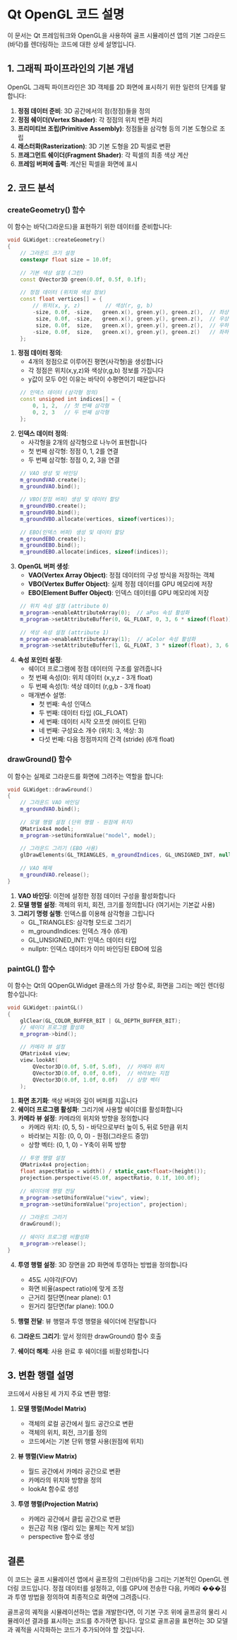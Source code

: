 # Qt OpenGL 코드 설명

이 문서는 Qt 프레임워크와 OpenGL을 사용하여 골프 시뮬레이션 앱의 기본 그라운드(바닥)를 렌더링하는 코드에 대한 상세 설명입니다.

## 1. 그래픽 파이프라인의 기본 개념

OpenGL 그래픽 파이프라인은 3D 객체를 2D 화면에 표시하기 위한 일련의 단계를 말합니다:

1. **정점 데이터 준비**: 3D 공간에서의 점(정점)들을 정의
2. **정점 쉐이더(Vertex Shader)**: 각 정점의 위치 변환 처리
3. **프리미티브 조립(Primitive Assembly)**: 정점들을 삼각형 등의 기본 도형으로 조립
4. **래스터화(Rasterization)**: 3D 기본 도형을 2D 픽셀로 변환
5. **프래그먼트 쉐이더(Fragment Shader)**: 각 픽셀의 최종 색상 계산
6. **프레임 버퍼에 출력**: 계산된 픽셀을 화면에 표시

## 2. 코드 분석

### createGeometry() 함수

이 함수는 바닥(그라운드)을 표현하기 위한 데이터를 준비합니다:

```cpp
void GLWidget::createGeometry()
{
    // 그라운드 크기 설정
    constexpr float size = 10.0f;
    
    // 기본 색상 설정 (그린)
    const QVector3D green(0.0f, 0.5f, 0.1f);
    
    // 정점 데이터 (위치와 색상 정보)
    const float vertices[] = {
        // 위치(x, y, z)        // 색상(r, g, b)
        -size, 0.0f, -size,   green.x(), green.y(), green.z(),  // 좌상단
         size, 0.0f, -size,   green.x(), green.y(), green.z(),  // 우상단 
         size, 0.0f,  size,   green.x(), green.y(), green.z(),  // 우하단
        -size, 0.0f,  size,   green.x(), green.y(), green.z()   // 좌하단
    };
```

1. **정점 데이터 정의**:
   - 4개의 정점으로 이루어진 평면(사각형)을 생성합니다
   - 각 정점은 위치(x,y,z)와 색상(r,g,b) 정보를 가집니다
   - y값이 모두 0인 이유는 바닥이 수평면이기 때문입니다

```cpp
    // 인덱스 데이터 (삼각형 정의)
    const unsigned int indices[] = {
        0, 1, 2,  // 첫 번째 삼각형
        0, 2, 3   // 두 번째 삼각형
    };
```

2. **인덱스 데이터 정의**:
   - 사각형을 2개의 삼각형으로 나누어 표현합니다
   - 첫 번째 삼각형: 정점 0, 1, 2를 연결
   - 두 번째 삼각형: 정점 0, 2, 3을 연결

```cpp
    // VAO 생성 및 바인딩
    m_groundVAO.create();
    m_groundVAO.bind();
    
    // VBO(정점 버퍼) 생성 및 데이터 할당
    m_groundVBO.create();
    m_groundVBO.bind();
    m_groundVBO.allocate(vertices, sizeof(vertices));
    
    // EBO(인덱스 버퍼) 생성 및 데이터 할당
    m_groundEBO.create();
    m_groundEBO.bind();
    m_groundEBO.allocate(indices, sizeof(indices));
```

3. **OpenGL 버퍼 생성**:
   - **VAO(Vertex Array Object)**: 정점 데이터의 구성 방식을 저장하는 객체
   - **VBO(Vertex Buffer Object)**: 실제 정점 데이터를 GPU 메모리에 저장
   - **EBO(Element Buffer Object)**: 인덱스 데이터를 GPU 메모리에 저장

```cpp
    // 위치 속성 설정 (attribute 0)
    m_program->enableAttributeArray(0);  // aPos 속성 활성화
    m_program->setAttributeBuffer(0, GL_FLOAT, 0, 3, 6 * sizeof(float));
    
    // 색상 속성 설정 (attribute 1)
    m_program->enableAttributeArray(1);  // aColor 속성 활성화
    m_program->setAttributeBuffer(1, GL_FLOAT, 3 * sizeof(float), 3, 6 * sizeof(float));
```

4. **속성 포인터 설정**:
   - 쉐이더 프로그램에 정점 데이터의 구조를 알려줍니다
   - 첫 번째 속성(0): 위치 데이터 (x,y,z - 3개 float)
   - 두 번째 속성(1): 색상 데이터 (r,g,b - 3개 float)
   - 매개변수 설명:
     - 첫 번째: 속성 인덱스
     - 두 번째: 데이터 타입 (GL_FLOAT)
     - 세 번째: 데이터 시작 오프셋 (바이트 단위)
     - 네 번째: 구성요소 개수 (위치: 3, 색상: 3)
     - 다섯 번째: 다음 정점까지의 간격 (stride) (6개 float)

### drawGround() 함수

이 함수는 실제로 그라운드를 화면에 그려주는 역할을 합니다:

```cpp
void GLWidget::drawGround()
{
    // 그라운드 VAO 바인딩
    m_groundVAO.bind();
    
    // 모델 행렬 설정 (단위 행렬 - 원점에 위치)
    QMatrix4x4 model;
    m_program->setUniformValue("model", model);
    
    // 그라운드 그리기 (EBO 사용)
    glDrawElements(GL_TRIANGLES, m_groundIndices, GL_UNSIGNED_INT, nullptr);
    
    // VAO 해제
    m_groundVAO.release();
}
```

1. **VAO 바인딩**: 이전에 설정한 정점 데이터 구성을 활성화합니다
2. **모델 행렬 설정**: 객체의 위치, 회전, 크기를 정의합니다 (여기서는 기본값 사용)
3. **그리기 명령 실행**: 인덱스를 이용해 삼각형을 그립니다
   - GL_TRIANGLES: 삼각형 모드로 그리기
   - m_groundIndices: 인덱스 개수 (6개)
   - GL_UNSIGNED_INT: 인덱스 데이터 타입
   - nullptr: 인덱스 데이터가 이미 바인딩된 EBO에 있음

### paintGL() 함수

이 함수는 Qt의 QOpenGLWidget 클래스의 가상 함수로, 화면을 그리는 메인 렌더링 함수입니다:

```cpp
void GLWidget::paintGL()
{
    glClear(GL_COLOR_BUFFER_BIT | GL_DEPTH_BUFFER_BIT);
    // 쉐이더 프로그램 활성화
    m_program->bind();
    
    // 카메라 뷰 설정
    QMatrix4x4 view;
    view.lookAt(
        QVector3D(0.0f, 5.0f, 5.0f),  // 카메라 위치
        QVector3D(0.0f, 0.0f, 0.0f),  // 바라보는 지점
        QVector3D(0.0f, 1.0f, 0.0f)   // 상향 벡터
    );
```

1. **화면 초기화**: 색상 버퍼와 깊이 버퍼를 지웁니다
2. **쉐이더 프로그램 활성화**: 그리기에 사용할 쉐이더를 활성화합니다
3. **카메라 뷰 설정**: 카메라의 위치와 방향을 정의합니다
   - 카메라 위치: (0, 5, 5) - 바닥으로부터 높이 5, 뒤로 5만큼 위치
   - 바라보는 지점: (0, 0, 0) - 원점(그라운드 중앙)
   - 상향 벡터: (0, 1, 0) - Y축이 위쪽 방향

```cpp
    // 투영 행렬 설정
    QMatrix4x4 projection;
    float aspectRatio = width() / static_cast<float>(height());
    projection.perspective(45.0f, aspectRatio, 0.1f, 100.0f);
    
    // 쉐이더에 행렬 전달
    m_program->setUniformValue("view", view);
    m_program->setUniformValue("projection", projection);
    
    // 그라운드 그리기
    drawGround();
    
    // 쉐이더 프로그램 비활성화
    m_program->release();
}
```

4. **투영 행렬 설정**: 3D 장면을 2D 화면에 투영하는 방법을 정의합니다
   - 45도 시야각(FOV)
   - 화면 비율(aspect ratio)에 맞게 조정
   - 근거리 절단면(near plane): 0.1
   - 원거리 절단면(far plane): 100.0

5. **행렬 전달**: 뷰 행렬과 투영 행렬을 쉐이더에 전달합니다
6. **그라운드 그리기**: 앞서 정의한 drawGround() 함수 호출
7. **쉐이더 해제**: 사용 완료 후 쉐이더를 비활성화합니다

## 3. 변환 행렬 설명

코드에서 사용된 세 가지 주요 변환 행렬:

1. **모델 행렬(Model Matrix)**
   - 객체의 로컬 공간에서 월드 공간으로 변환
   - 객체의 위치, 회전, 크기를 정의
   - 코드에서는 기본 단위 행렬 사용(원점에 위치)

2. **뷰 행렬(View Matrix)**
   - 월드 공간에서 카메라 공간으로 변환
   - 카메라의 위치와 방향을 정의
   - lookAt 함수로 생성

3. **투영 행렬(Projection Matrix)**
   - 카메라 공간에서 클립 공간으로 변환
   - 원근감 적용 (멀리 있는 물체는 작게 보임)
   - perspective 함수로 생성

## 결론

이 코드는 골프 시뮬레이션 앱에서 골프장의 그린(바닥)을 그리는 기본적인 OpenGL 렌더링 코드입니다. 정점 데이터를 설정하고, 이를 GPU에 전송한 다음, 카메라 ���점과 투영 방법을 정의하여 최종적으로 화면에 그려줍니다.

골프공의 궤적을 시뮬레이션하는 앱을 개발한다면, 이 기본 구조 위에 골프공의 물리 시뮬레이션 결과를 표시하는 코드를 추가하면 됩니다. 앞으로 골프공을 표현하는 3D 모델과 궤적을 시각화하는 코드가 추가되어야 할 것입니다.
